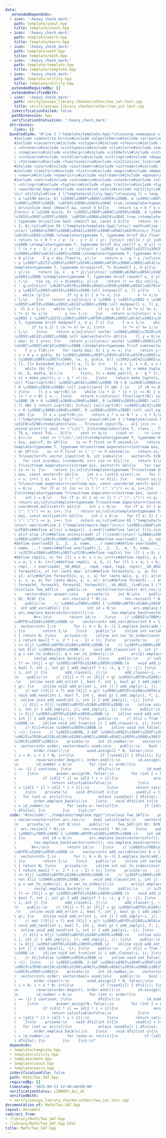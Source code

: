 ```yaml
---
data:
  _extendedDependsOn:
  - icon: ':heavy_check_mark:'
    path: template/inout.hpp
    title: template/inout.hpp
  - icon: ':heavy_check_mark:'
    path: template/macro.hpp
    title: template/macro.hpp
  - icon: ':heavy_check_mark:'
    path: template/math.hpp
    title: template/math.hpp
  - icon: ':heavy_check_mark:'
    path: template/template.hpp
    title: template/template.hpp
  - icon: ':heavy_check_mark:'
    path: template/utility.hpp
    title: template/utility.hpp
  _extendedRequiredBy: []
  _extendedVerifiedWith:
  - icon: ':heavy_check_mark:'
    path: verify/yosupo_library_checker/other/two_sat.test.cpp
    title: verify/yosupo_library_checker/other/two_sat.test.cpp
  _isVerificationFailed: false
  _pathExtension: hpp
  _verificationStatusIcon: ':heavy_check_mark:'
  attributes:
    links: []
  bundledCode: "#line 2 \"template/template.hpp\"\n\nusing namespace std;\n\n// intrinstic\n\
    #include <immintrin.h>\n\n#include <algorithm>\n#include <array>\n#include <bitset>\n\
    #include <cassert>\n#include <cctype>\n#include <cfenv>\n#include <cfloat>\n#include\
    \ <chrono>\n#include <cinttypes>\n#include <climits>\n#include <cmath>\n#include\
    \ <complex>\n#include <cstdarg>\n#include <cstddef>\n#include <cstdint>\n#include\
    \ <cstdio>\n#include <cstdlib>\n#include <cstring>\n#include <deque>\n#include\
    \ <fstream>\n#include <functional>\n#include <initializer_list>\n#include <iomanip>\n\
    #include <ios>\n#include <iostream>\n#include <istream>\n#include <iterator>\n\
    #include <limits>\n#include <list>\n#include <map>\n#include <memory>\n#include\
    \ <new>\n#include <numeric>\n#include <ostream>\n#include <queue>\n#include <random>\n\
    #include <set>\n#include <sstream>\n#include <stack>\n#include <streambuf>\n#include\
    \ <string>\n#include <tuple>\n#include <type_traits>\n#include <typeinfo>\n#include\
    \ <unordered_map>\n#include <unordered_set>\n#include <utility>\n#include <vector>\n\
    \n// utility\n#line 2 \"template/utility.hpp\"\n\nusing ll = long long;\n\n//\
    \ a \u2190 max(a, b) \u3092\u5B9F\u884C\u3059\u308B. a \u304C\u66F4\u65B0\u3055\
    \u308C\u305F\u3089, \u8FD4\u308A\u5024\u304C true.\ntemplate<typename T, typename\
    \ U>\ninline bool chmax(T &a, const U b){\n    return (a < b ? a = b, 1: 0);\n\
    }\n\n// a \u2190 min(a, b) \u3092\u5B9F\u884C\u3059\u308B. a \u304C\u66F4\u65B0\
    \u3055\u308C\u305F\u3089, \u8FD4\u308A\u5024\u304C true.\ntemplate<typename T,\
    \ typename U>\ninline bool chmin(T &a, const U b){\n    return (a > b ? a = b,\
    \ 1: 0);\n}\n#line 59 \"template/template.hpp\"\n\n// math\n#line 2 \"template/math.hpp\"\
    \n\n// \u9664\u7B97\u306B\u95A2\u3059\u308B\u95A2\u6570\n\n// floor(x / y) \u3092\
    \u6C42\u3081\u308B.\ntemplate<typename T, typename U>\nT div_floor(T x, U y){\
    \ return (x > 0 ? x / y: (x - y + 1) / y); }\n\n// ceil(x / y) \u3092\u6C42\u3081\
    \u308B.\ntemplate<typename T, typename U>\nT div_ceil(T x, U y){ return (x > 0\
    \ ? (x + y - 1) / y: x / y) ;}\n\n// x \u3092 y \u3067\u5272\u3063\u305F\u4F59\
    \u308A\u3092\u6C42\u3081\u308B.\ntemplate<typename T, typename U>\nT mod(T x,\
    \ U y){\n    T q = div_floor(x, y);\n    return x - q * y ;\n}\n\n// x \u3092\
    \ y \u3067\u5272\u3063\u305F\u5546\u3068\u4F59\u308A\u3092\u6C42\u3081\u308B.\n\
    template<typename T, typename U>\npair<T, T> divmod(T x, U y){\n    T q = div_floor(x,\
    \ y);\n    return {q, x - q * y};\n}\n\n// \u56DB\u6368\u4E94\u5165\u3092\u6C42\
    \u3081\u308B.\ntemplate<typename T, typename U>\nT round(T x, U y){\n    T q,\
    \ r;\n    tie (q, r) = divmod(x, y);\n    return (r >= div_ceil(y, 2)) ? q + 1\
    \ : q;\n}\n\n// \u6307\u6570\u306B\u95A2\u3059\u308B\u95A2\u6570\n\n// x \u306E\
    \ y \u4E57\u3092\u6C42\u3081\u308B.\nll intpow(ll x, ll y){\n    ll a = 1;\n \
    \   while (y){\n        if (y & 1) { a *= x; }\n        x *= x;\n        y >>=\
    \ 1;\n    }\n    return a;\n}\n\n// x \u306E y \u4E57\u3092 z \u3067\u5272\u3063\
    \u305F\u4F59\u308A\u3092\u6C42\u3081\u308B.\nll modpow(ll x, ll y, ll z){\n  \
    \  ll a = 1;\n    while (y){\n        if (y & 1) { (a *= x) %= z; }\n        (x\
    \ *= x) %= z;\n        y >>= 1;\n    }\n    return a;\n}\n\n// x \u306E y \u4E57\
    \u3092 z \u3067\u5272\u3063\u305F\u4F59\u308A\u3092\u6C42\u3081\u308B.\ntemplate<typename\
    \ T, typename U>\nT modpow(T x, U y, T z) {\n    T a = 1;\n    while (y) {\n \
    \       if (y & 1) { (a *= x) %= z; }\n\n        (x *= x) %= z;\n        y >>=\
    \ 1;\n    }\n\n    return a;\n}\n\n// vector \u306E\u8981\u7D20\u306E\u7DCF\u548C\
    \u3092\u6C42\u3081\u308B.\nll sum(vector<ll> &X){\n    ll y = 0;\n    for (auto\
    \ &&x: X) { y+=x; }\n    return y;\n}\n\n// vector \u306E\u8981\u7D20\u306E\u7DCF\
    \u548C\u3092\u6C42\u3081\u308B.\ntemplate<typename T>\nT sum(vector<T> &X){\n\
    \    T y = T(0);\n    for (auto &&x: X) { y += x; }\n    return y;\n}\n\n// a\
    \ x + b y = gcd(a, b) \u3092\u6E80\u305F\u3059\u6574\u6570\u306E\u7D44 (a, b)\
    \ \u306B\u5BFE\u3057\u3066, (x, y, gcd(a, b)) \u3092\u6C42\u3081\u308B.\ntuple<ll,\
    \ ll, ll> Extended_Euclid(ll a, ll b) {\n    ll s = 1, t = 0, u = 0, v = 1;\n\
    \    while (b) {\n        ll q;\n        tie(q, a, b) = make_tuple(div_floor(a,\
    \ b), b, mod(a, b));\n        tie(s, t) = make_pair(t, s - q * t);\n        tie(u,\
    \ v) = make_pair(v, u - q * v);\n    }\n\n    return make_tuple(s, u, a);\n}\n\
    \n// floor(sqrt(N)) \u3092\u6C42\u3081\u308B (N < 0 \u306E\u3068\u304D\u306F,\
    \ 0 \u3068\u3059\u308B).\nll isqrt(const ll &N) { \n    if (N <= 0) { return 0;\
    \ }\n\n    ll x = sqrt(N);\n    while ((x + 1) * (x + 1) <= N) { x++; }\n    while\
    \ (x * x > N) { x--; }\n\n    return x;\n}\n\n// floor(sqrt(N)) \u3092\u6C42\u3081\
    \u308B (N < 0 \u306E\u3068\u304D\u306F, 0 \u3068\u3059\u308B).\nll floor_sqrt(const\
    \ ll &N) { return isqrt(N); }\n\n// ceil(sqrt(N)) \u3092\u6C42\u3081\u308B (N\
    \ < 0 \u306E\u3068\u304D\u306F, 0 \u3068\u3059\u308B).\nll ceil_sqrt(const ll\
    \ &N) {\n    ll x = isqrt(N);\n    return x * x == N ? x : x + 1;\n}\n#line 62\
    \ \"template/template.hpp\"\n\n// inout\n#line 1 \"template/inout.hpp\"\n// \u5165\
    \u51FA\u529B\ntemplate<class... T>\nvoid input(T&... a){ (cin >> ... >> a); }\n\
    \nvoid print(){ cout << \"\\n\"; }\n\ntemplate<class T, class... Ts>\nvoid print(const\
    \ T& a, const Ts&... b){\n    cout << a;\n    (cout << ... << (cout << \" \",\
    \ b));\n    cout << \"\\n\";\n}\n\ntemplate<typename T, typename U>\nistream &operator>>(istream\
    \ &is, pair<T, U> &P){\n    is >> P.first >> P.second;\n    return is;\n}\n\n\
    template<typename T, typename U>\nostream &operator<<(ostream &os, const pair<T,\
    \ U> &P){\n    os << P.first << \" \" << P.second;\n    return os;\n}\n\ntemplate<typename\
    \ T>\nvector<T> vector_input(int N, int index){\n    vector<T> X(N+index);\n \
    \   for (int i=index; i<index+N; i++) cin >> X[i];\n    return X;\n}\n\ntemplate<typename\
    \ T>\nistream &operator>>(istream &is, vector<T> &X){\n    for (auto &x: X) {\
    \ is >> x; }\n    return is;\n}\n\ntemplate<typename T>\nostream &operator<<(ostream\
    \ &os, const vector<T> &X){\n    int s = (int)X.size();\n    for (int i = 0; i\
    \ < s; i++) { os << (i ? \" \" : \"\") << X[i]; }\n    return os;\n}\n\ntemplate<typename\
    \ T>\nostream &operator<<(ostream &os, const unordered_set<T> &S){\n    int i\
    \ = 0;\n    for (T a: S) {os << (i ? \" \": \"\") << a; i++;}\n    return os;\n\
    }\n\ntemplate<typename T>\nostream &operator<<(ostream &os, const set<T> &S){\n\
    \    int i = 0;\n    for (T a: S) { os << (i ? \" \": \"\") << a; i++; }\n   \
    \ return os;\n}\n\ntemplate<typename T>\nostream &operator<<(ostream &os, const\
    \ unordered_multiset<T> &S){\n    int i = 0;\n    for (T a: S) { os << (i ? \"\
    \ \": \"\") << a; i++; }\n    return os;\n}\n\ntemplate<typename T>\nostream &operator<<(ostream\
    \ &os, const multiset<T> &S){\n    int i = 0;\n    for (T a: S) { os << (i ? \"\
    \ \": \"\") << a; i++; }\n    return os;\n}\n#line 65 \"template/template.hpp\"\
    \n\n// macro\n#line 2 \"template/macro.hpp\"\n\n// \u30DE\u30AF\u30ED\u306E\u5B9A\
    \u7FA9\n#define all(x) x.begin(), x.end()\n#define len(x) ll(x.size())\n#define\
    \ elif else if\n#define unless(cond) if (!(cond))\n\n// \u30AA\u30FC\u30D0\u30FC\
    \u30ED\u30FC\u30C9\u30DE\u30AF\u30ED\n#define overload2(_1, _2, name, ...) name\n\
    #define overload3(_1, _2, _3, name, ...) name\n#define overload4(_1, _2, _3, _4,\
    \ name, ...) name\n#define overload5(_1, _2, _3, _4, _5, name, ...) name\n\n//\
    \ \u7E70\u308A\u8FD4\u3057\u7CFB\n#define rep1(n) for (ll i = 0; i < n; i++)\n\
    #define rep2(i, n) for (ll i = 0; i < n; i++)\n#define rep3(i, a, b) for (ll i\
    \ = a; i < b; i++)\n#define rep4(i, a, b, c) for (ll i = a; i < b; i += c)\n#define\
    \ rep(...) overload4(__VA_ARGS__, rep4, rep3, rep2, rep1)(__VA_ARGS__)\n\n#define\
    \ foreach1(x, a) for (auto &&x: a)\n#define foreach2(x, y, a) for (auto &&[x,\
    \ y]: a)\n#define foreach3(x, y, z, a) for (auto &&[x, y, z]: a)\n#define foreach4(x,\
    \ y, z, w, a) for (auto &&[x, y, z, w]: a)\n#define foreach(...) overload5(__VA_ARGS__,\
    \ foreach4, foreach3, foreach2, foreach1)(__VA_ARGS__)\n#line 2 \"Math/Two_SAT.hpp\"\
    \n\nclass Two_SAT{\n    public:\n    vector<vector<int>> arc,rev;\n    bool satisfiable;\n\
    \    vector<bool> answer;\n\n    private:\n    int N;\n\n    public:\n    Two_SAT(int\
    \ N): N(N) {\n        arc.resize(2 * N);\n        rev.resize(2 * N);\n    }\n\n\
    \    public:\n    // \u9802\u70B9\u3092 1 \u500B\u8FFD\u52A0\u3059\u308B.\n  \
    \  int add_variable() {\n        int id = N;\n        arc.emplace_back(vector<int>());\
    \ arc.emplace_back(vector<int>());\n        rev.emplace_back(vector<int>()); rev.emplace_back(vector<int>());\n\
    \        N++;\n\n        return id;\n    }\n\n    // \u9802\u70B9\u3092 k \u500B\
    \u8FFD\u52A0\u3059\u308B.\n    vector<int> add_variables(int k = 1) {\n      \
    \  vector<int> I;\n        for (; k > 0; k--){ I.emplace_back(add_variable());\
    \ }\n        return I;\n    }\n\n    public:\n    inline int variable_number()\
    \ { return N; }\n\n    private:\n    inline int var_to_index(const int v) const\
    \ { return max(2 * v, 2 * (-v - 1) + 1); }\n\n    private:\n    // \u5F27 X[i]\
    \ => X[j] \u3092\u8FFD\u52A0\u3059\u308B.\n    // \u305F\u3060\u3057, X[~i] =\
    \ not X[i] \u3068\u3059\u308B.\n    void add_clause(int i, int j) {\n        int\
    \ p = var_to_index(i), q = var_to_index(j);\n        arc[p].emplace_back(q);\n\
    \        rev[q].emplace_back(p);\n    }\n\n    public:\n    // \u7BC0 (X[i] =\
    \ f) => (X[j] = g) \u3092\u8FFD\u52A0\u3059\u308B.\n    void add_imply(int i,\
    \ bool f, int j, int g) { add_imply(f ? i: ~i, g ? j: ~j); }\n\n    void add_imply(int\
    \ i, int j) {\n        add_clause(i, j);\n        add_clause(~j, ~i);\n    }\n\
    \n    public:\n    // (X[i] = f) or (X[j] = g) \u3092\u8FFD\u52A0\u3059\u308B\
    .\n    inline void add_or(int i, bool f, int j, bool g) { add_imply(i, !f, j,\
    \ g); }\n    inline void add_or(int i, int j) { add_imply(~i, j); }\n\n    public:\n\
    \    // not ((X[i] = f) and (X[j] = g)) \u3092\u8FFD\u52A0\u3059\u308B.\n    inline\
    \ void add_nand(int i, bool f, int j, bool g) { add_imply(i, f, j, !g); }\n  \
    \  inline void add_nand(int i, int j) { add_imply(i, ~j); }\n\n    public:\n \
    \   // X[i] = X[j] \u3092\u8FFD\u52A0\u3059\u308B.\n    inline void add_equal(int\
    \ i, int j) { add_imply(i, j); add_imply(j, i); }\n\n    public:\n    // X[i]\
    \ != X[j] \u3092\u8FFD\u52A0\u3059\u308B.\n    inline void add_not_equal(int i,\
    \ int j) { add_equal(i, ~j); }\n\n    public:\n    // X[i] = True \u3068\u3059\
    \u308B.\n    inline void set_true(int i) { add_clause(~i, i); }\n\n    public:\n\
    \    // X[i]=False \u3068\u3059\u308B.\n    inline void set_false(int i) {add_clause(i,\
    \ ~i); }\n\n    // \u4EE5\u4E0B, 2-SAT \u3092\u89E3\u304F\u305F\u3081\u306E\u5F37\
    \u9023\u7D50\u6210\u5206\u5206\u89E3\u306B\u95A2\u3059\u308B\u30E1\u30BD\u30C3\
    \u30C9\u305F\u3061\n    private:\n    int id_number;\n    vector<int> id;\n  \
    \  vector<int> order; vector<bool> used;\n\n    public:\n    bool solve() {\n\
    \        order.clear();\n        used.assign(2 * N, false);\n\n        for (int\
    \ i = 0; i < 2 * N; i++){\n            if (!used[i]) { dfs1(i); }\n        }\n\
    \n        reverse(order.begin(), order.end());\n        id.assign(2 * N, -1);\n\
    \n        id_number = 0;\n        for (int v: order){\n            unless(id[v]\
    \ == -1) { continue; }\n\n            dfs2(v);\n            id_number++;\n   \
    \     }\n\n        answer.assign(N, false);\n        for (int i = 0; i < N; i++){\n\
    \            if (id[2 * i] == id[2 * i + 1]){\n                answer.clear();\n\
    \                return satisfiable=false;\n            }\n\n            answer[i]\
    \ = (id[2 * i] > id[2 * i + 1]);\n        }\n\n        return satisfiable = true;\n\
    \    }\n\n    private:\n    void dfs1(int v){\n        used[v] = true;\n     \
    \   for (int w: arc[v]){\n            unless (used[w]) { dfs1(w); }\n        }\n\
    \        order.emplace_back(v);\n    }\n\n    void dfs2(int v){\n        id[v]\
    \ = id_number;\n        for (auto w: rev[v]){\n            if (id[w] == -1) {\
    \ dfs2(w); }\n        }\n    }\n};\n"
  code: "#include\"../template/template.hpp\"\n\nclass Two_SAT{\n    public:\n   \
    \ vector<vector<int>> arc,rev;\n    bool satisfiable;\n    vector<bool> answer;\n\
    \n    private:\n    int N;\n\n    public:\n    Two_SAT(int N): N(N) {\n      \
    \  arc.resize(2 * N);\n        rev.resize(2 * N);\n    }\n\n    public:\n    //\
    \ \u9802\u70B9\u3092 1 \u500B\u8FFD\u52A0\u3059\u308B.\n    int add_variable()\
    \ {\n        int id = N;\n        arc.emplace_back(vector<int>()); arc.emplace_back(vector<int>());\n\
    \        rev.emplace_back(vector<int>()); rev.emplace_back(vector<int>());\n \
    \       N++;\n\n        return id;\n    }\n\n    // \u9802\u70B9\u3092 k \u500B\
    \u8FFD\u52A0\u3059\u308B.\n    vector<int> add_variables(int k = 1) {\n      \
    \  vector<int> I;\n        for (; k > 0; k--){ I.emplace_back(add_variable());\
    \ }\n        return I;\n    }\n\n    public:\n    inline int variable_number()\
    \ { return N; }\n\n    private:\n    inline int var_to_index(const int v) const\
    \ { return max(2 * v, 2 * (-v - 1) + 1); }\n\n    private:\n    // \u5F27 X[i]\
    \ => X[j] \u3092\u8FFD\u52A0\u3059\u308B.\n    // \u305F\u3060\u3057, X[~i] =\
    \ not X[i] \u3068\u3059\u308B.\n    void add_clause(int i, int j) {\n        int\
    \ p = var_to_index(i), q = var_to_index(j);\n        arc[p].emplace_back(q);\n\
    \        rev[q].emplace_back(p);\n    }\n\n    public:\n    // \u7BC0 (X[i] =\
    \ f) => (X[j] = g) \u3092\u8FFD\u52A0\u3059\u308B.\n    void add_imply(int i,\
    \ bool f, int j, int g) { add_imply(f ? i: ~i, g ? j: ~j); }\n\n    void add_imply(int\
    \ i, int j) {\n        add_clause(i, j);\n        add_clause(~j, ~i);\n    }\n\
    \n    public:\n    // (X[i] = f) or (X[j] = g) \u3092\u8FFD\u52A0\u3059\u308B\
    .\n    inline void add_or(int i, bool f, int j, bool g) { add_imply(i, !f, j,\
    \ g); }\n    inline void add_or(int i, int j) { add_imply(~i, j); }\n\n    public:\n\
    \    // not ((X[i] = f) and (X[j] = g)) \u3092\u8FFD\u52A0\u3059\u308B.\n    inline\
    \ void add_nand(int i, bool f, int j, bool g) { add_imply(i, f, j, !g); }\n  \
    \  inline void add_nand(int i, int j) { add_imply(i, ~j); }\n\n    public:\n \
    \   // X[i] = X[j] \u3092\u8FFD\u52A0\u3059\u308B.\n    inline void add_equal(int\
    \ i, int j) { add_imply(i, j); add_imply(j, i); }\n\n    public:\n    // X[i]\
    \ != X[j] \u3092\u8FFD\u52A0\u3059\u308B.\n    inline void add_not_equal(int i,\
    \ int j) { add_equal(i, ~j); }\n\n    public:\n    // X[i] = True \u3068\u3059\
    \u308B.\n    inline void set_true(int i) { add_clause(~i, i); }\n\n    public:\n\
    \    // X[i]=False \u3068\u3059\u308B.\n    inline void set_false(int i) {add_clause(i,\
    \ ~i); }\n\n    // \u4EE5\u4E0B, 2-SAT \u3092\u89E3\u304F\u305F\u3081\u306E\u5F37\
    \u9023\u7D50\u6210\u5206\u5206\u89E3\u306B\u95A2\u3059\u308B\u30E1\u30BD\u30C3\
    \u30C9\u305F\u3061\n    private:\n    int id_number;\n    vector<int> id;\n  \
    \  vector<int> order; vector<bool> used;\n\n    public:\n    bool solve() {\n\
    \        order.clear();\n        used.assign(2 * N, false);\n\n        for (int\
    \ i = 0; i < 2 * N; i++){\n            if (!used[i]) { dfs1(i); }\n        }\n\
    \n        reverse(order.begin(), order.end());\n        id.assign(2 * N, -1);\n\
    \n        id_number = 0;\n        for (int v: order){\n            unless(id[v]\
    \ == -1) { continue; }\n\n            dfs2(v);\n            id_number++;\n   \
    \     }\n\n        answer.assign(N, false);\n        for (int i = 0; i < N; i++){\n\
    \            if (id[2 * i] == id[2 * i + 1]){\n                answer.clear();\n\
    \                return satisfiable=false;\n            }\n\n            answer[i]\
    \ = (id[2 * i] > id[2 * i + 1]);\n        }\n\n        return satisfiable = true;\n\
    \    }\n\n    private:\n    void dfs1(int v){\n        used[v] = true;\n     \
    \   for (int w: arc[v]){\n            unless (used[w]) { dfs1(w); }\n        }\n\
    \        order.emplace_back(v);\n    }\n\n    void dfs2(int v){\n        id[v]\
    \ = id_number;\n        for (auto w: rev[v]){\n            if (id[w] == -1) {\
    \ dfs2(w); }\n        }\n    }\n};\n"
  dependsOn:
  - template/template.hpp
  - template/utility.hpp
  - template/math.hpp
  - template/inout.hpp
  - template/macro.hpp
  isVerificationFile: false
  path: Math/Two_SAT.hpp
  requiredBy: []
  timestamp: '2025-09-23 12:48:48+09:00'
  verificationStatus: LIBRARY_ALL_AC
  verifiedWith:
  - verify/yosupo_library_checker/other/two_sat.test.cpp
documentation_of: Math/Two_SAT.hpp
layout: document
redirect_from:
- /library/Math/Two_SAT.hpp
- /library/Math/Two_SAT.hpp.html
title: Math/Two_SAT.hpp
---
```

